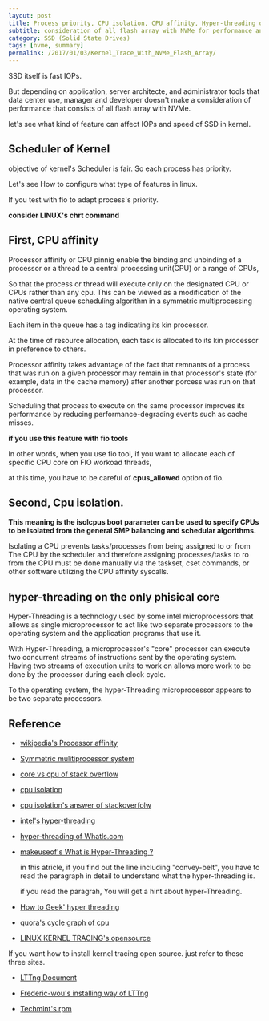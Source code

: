 ```yaml
---
layout: post
title: Process priority, CPU isolation, CPU affinity, Hyper-threading of CPU core and so on
subtitle: consideration of all flash array with NVMe for performance and user applications
category: SSD (Solid State Drives)
tags: [nvme, summary]
permalink: /2017/01/03/Kernel_Trace_With_NVMe_Flash_Array/
---
```


SSD itself is fast IOPs. 

But depending on application, server architecte, and administrator tools that data center use, manager and developer doesn't make a consideration of performance that consists of all flash array with NVMe.

let's see what kind of feature can affect IOPs and speed of SSD in kernel.

## Scheduler of Kernel

 objective of kernel's Scheduler is fair. So each process has priority. 
 
 Let's see How to configure what type of features in linux.
 
 If you test with fio to adapt process's priority. 
 
 **consider LINUX's chrt command**
 
## First, CPU affinity

 Processor affinity or CPU pinnig enable the binding and unbinding of a processor or a thread to a central processing unit(CPU) or a range of CPUs, 
 
 So that the process or thread will execute only on the designated CPU or CPUs rather than any cpu. This can be viewed as a modification of the native central queue scheduling algorithm in a symmetric multiprocessing operating system. 
 
 Each item in the queue has a tag indicating its kin processor. 
 
 At the time of resource allocation, each task is allocated to its kin processor in preference to others.
 
 Processor affinity takes advantage of the fact that remnants of a process that was run on a given processor may remain in that processor's state (for example, data in the cache memory) after another porcess was run on that processor. 
 
 Scheduling that process to execute on the same processor improves its performance by reducing performance-degrading events such as cache misses. 
 
 **if you use this feature with fio tools**
 
 In other words, when you use fio tool, if you want to allocate each of specific CPU core on FIO workoad threads, 
 
 at this time, you have to be careful of **cpus_allowed** option of fio.
 
## Second, Cpu isolation. 

  **This meaning is the isolcpus boot parameter can be used to specify CPUs to be isolated from the general SMP balancing and schedular algorithms.**
  
  Isolating a CPU prevents tasks/processes from being assigned to or from The CPU by the scheduler and therefore assigning processes/tasks to ro from the CPU must be done manually via the taskset, cset commands, or other software utilizing the CPU affinity syscalls.
 
## hyper-threading on the only phisical core

 Hyper-Threading is a technology used by some intel microprocessors that allows as single microprocessor to act like two separate processors to the operating system and the application programs that use it. 
 
 With Hyper-Threading, a microprocessor's "core" processor can execute two concurrent streams of instructions sent by the operating system. Having two streams of execution units to work on allows more work to be done by the processor during each clock cycle.
 
 To the operating system, the hyper-Threading microprocessor appears to be two separate processors. 

## Reference 

 - [wikipedia's Processor affinity](https://en.wikipedia.org/wiki/Processor_affinity)

 - [Symmetric mulitiprocessor system](https://en.wikipedia.org/wiki/Symmetric_multiprocessor_system)
 
 - [core vs cpu of stack overflow](http://stackoverflow.com/questions/19225859/difference-between-core-and-processor)
 
 - [cpu isolation](https://www.novell.com/support/kb/doc.php?id=7009596)
 
 - [cpu isolation's answer of stackoverfolw](http://unix.stackexchange.com/questions/208538/telling-linux-kernel-not-to-use-certain-cpus)
 
 - [intel's hyper-threading](http://www.intel.com/content/www/us/en/architecture-and-technology/hyper-threading/hyper-threading-technology.html)
 
 - [hyper-threading of Whatls.com](http://whatis.techtarget.com/definition/Hyper-Threading)
 
 - [makeuseof's What is Hyper-Threading ?](http://www.makeuseof.com/tag/hyperthreading-technology-explained/)
   
    in this atricle, if you find out the line including "convey-belt", you have to read the paragraph in detail to understand what the hyper-threading is.
    
    if you read the paragrah, You will get a hint about hyper-Threading.
    
 - [How to Geek' hyper threading](http://www.howtogeek.com/194756/cpu-basics-multiple-cpus-cores-and-hyper-threading-explained/)
    
 - [quora's cycle graph of cpu](https://www.quora.com/What-is-clock-cycle-machine-cycle-instruction-cycle-in-a-microprocessor)
  
 - [LINUX KERNEL TRACING's opensource](http://lttng.org/)
 
 If you want how to install kernel tracing open source. just refer to these three sites. 
 
 - [LTTng Document](http://lttng.org/docs/v2.9/#doc-tracing-the-linux-kernel)
  
 - [Frederic-wou's installing way of LTTng](http://frederic-wou.net/lttng/)
  
 - [Techmint's rpm](http://www.tecmint.com/20-practical-examples-of-rpm-commands-in-linux/)
